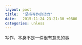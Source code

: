```yaml
---
layout: post
title:  "坚持写作的动力"
date:   2015-11-24 23:21:30 +0800
categories: unless 
---
```

写作，本身不是一件很有意思的事
